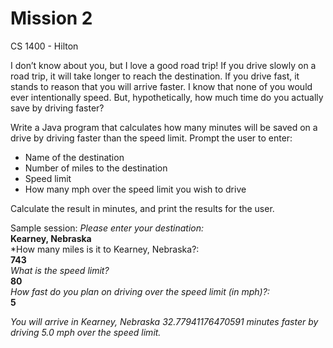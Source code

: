 # Mission 2

CS 1400 - Hilton

 I don’t know about you, but I love a good road trip! If you drive slowly on a road trip, it will take longer to reach the destination. If you drive fast, it stands to reason that you will arrive faster. I know that none of you would ever intentionally speed. But, hypothetically, how much time do you actually save by driving faster?
 
 Write a Java program that calculates how many minutes will be saved on a drive by driving faster than the speed limit. Prompt the user to enter:
 
 * Name of the destination
 * Number of miles to the destination
 * Speed limit
 * How many mph over the speed limit you wish to drive
 
 Calculate the result in minutes, and print the results for the user.
 
 Sample session:
 *Please enter your destination:*  
 **Kearney, Nebraska**  
 *How many miles is it to Kearney, Nebraska?:  
 **743**  
 *What is the speed limit?*  
 **80**  
 *How fast do you plan on driving over the speed limit (in mph)?:*  
 **5**  
 
 *You will arrive in Kearney, Nebraska 32.77941176470591 minutes faster by driving 5.0 mph over the speed limit.*